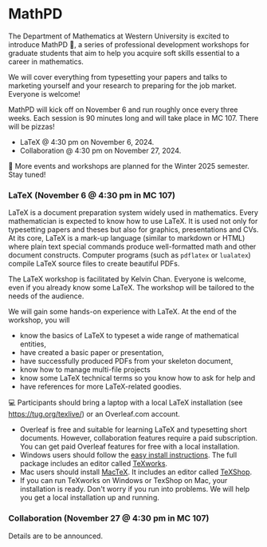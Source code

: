 # MathPD

The Department of Mathematics at Western University is excited to introduce MathPD :tada:, a series of professional development workshops for graduate students that aim to help you acquire soft skills essential to a career in mathematics.

We will cover everything from typesetting your papers and talks to marketing yourself and your research to preparing for the job market. Everyone is welcome! 

MathPD will kick off on November 6 and run roughly once every three weeks. Each session is 90 minutes long and will take place in MC 107. There will be pizzas!
- LaTeX @ 4:30 pm on November 6, 2024. 
- Collaboration @ 4:30 pm on November 27, 2024.

:calendar: More events and workshops are planned for the Winter 2025 semester. Stay tuned!

### LaTeX (November 6 @ 4:30 pm in MC 107)

LaTeX is a document preparation system widely used in mathematics. Every mathematician is expected to know how to use LaTeX. It is used not only for typesetting papers and theses but also for graphics, presentations and CVs. At its core, LaTeX is a mark-up language (similar to markdown or HTML) where plain text special commands produce well-formatted math and other document constructs. Computer programs (such as `pdflatex` or `lualatex`) compile LaTeX source files to create beautiful PDFs. 

The LaTeX workshop is facilitated by Kelvin Chan. Everyone is welcome, even if you already know some LaTeX. The workshop will be tailored to the needs of the audience.

We will gain some hands-on experience with LaTeX. At the end of the workshop, you will
- know the basics of LaTeX to typeset a wide range of mathematical entities,
- have created a basic paper or presentation,
- have successfully produced PDFs from your skeleton document,
- know how to manage multi-file projects 
- know some LaTeX technical terms so you know how to ask for help and
- have references for more LaTeX-related goodies.

:computer: Participants should bring a laptop with a local LaTeX installation (see https://tug.org/texlive/) or an Overleaf.com account.
- Overleaf is free and suitable for learning LaTeX and typesetting short documents. However, collaboration features require a paid subscription. You can get paid Overleaf features for free with a local installation.
- Windows users should follow the [easy install instructions](https://tug.org/texlive/windows.html#install). The full package includes an editor called [TeXworks](https://tug.org/texworks/).
- Mac users should install [MacTeX](https://tug.org/mactex/). It includes an editor called [TeXShop](https://pages.uoregon.edu/koch/texshop/).
- If you can run TeXworks on Windows or TexShop on Mac, your installation is ready. Don't worry if you run into problems. We will help you get a local installation up and running. 

### Collaboration (November 27 @ 4:30 pm in MC 107)

Details are to be announced.

